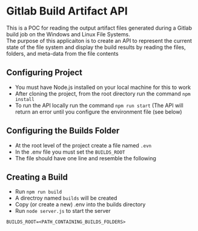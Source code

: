 # Gitlab Build Artifact API
This is a POC for reading the output artifact files generated during a Gitlab build job on the Windows and Linux File Systems.  
The purpose of this applicaiton is to create an API to represent the current state of the file system and display the build results by reading the files, folders, and meta-data from the file contents

## Configuring Project
- You must have Node.js installed on your local machine for this to work
- After cloning the project, from the root directory run the command ```npm install```
- To run the API locally run the command ```npm run start``` (The API will return an error until you configure the environment file (see below)

## Configuring the Builds Folder
- At the root level of the project create a file named ```.evn```
- In the .env file you must set the ```BUILDS_ROOT```
- The file should have one line and resemble the following

## Creating a Build
- Run ```npm run build```
- A directroy named ```builds``` will be created
- Copy (or create a new) .env into the builds directory 
- Run ```node server.js``` to start the server 

```BUILDS_ROOT=<PATH_CONTAINING_BUILDS_FOLDERS>``` 
